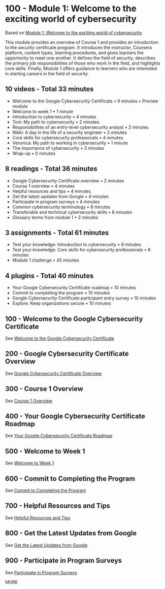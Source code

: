 # 100 - Module 1: Welcome to the exciting world of cybersecurity

Based on [Module 1: Welcome to the exciting world of cybersecurity]()

This module provides an overview of Course 1 and provides an introduction to the security certificate program. It introduces the instructor, Coursera platform, content types, learning procedures, and gives learners the opportunity to meet one another. It defines the field of security, describes the primary job responsibilities of those who work in the field, and highlights core skills. Finally, Module 1 offers guidance to learners who are interested in starting careers in the field of security.

## 10 videos - Total 33 minutes
- Welcome to the Google Cybersecurity Certificate • 9 minutes • Preview module
- Welcome to week 1 • 1 minute
- Introduction to cybersecurity • 4 minutes
- Toni: My path to cybersecurity • 2 minutes
- Responsibilities of an entry-level cybersecurity analyst • 2 minutes
- Nikki: A day in the life of a security engineer • 2 minutes
- Core skills for cybersecurity professionals • 4 minutes
- Veronica: My path to working in cybersecurity • 1 minute
- The importance of cybersecurity • 3 minutes
- Wrap-up • 0 minutes

## 8 readings - Total 36 minutes
- Google Cybersecurity Certificate overview • 2 minutes
- Course 1 overview • 4 minutes
- Helpful resources and tips • 4 minutes
- Get the latest updates from Google • 4 minutes
- Participate in program surveys • 4 minutes
- Common cybersecurity terminology • 8 minutes
- Transferable and technical cybersecurity skills • 8 minutes
- Glossary terms from module 1 • 2 minutes

## 3 assignments - Total 61 minutes
- Test your knowledge: Introduction to cybersecurity • 8 minutes
- Test your knowledge: Core skills for cybersecurity professionals • 8 minutes
- Module 1 challenge • 45 minutes

## 4 plugins - Total 40 minutes
- Your Google Cybersecurity Certificate roadmap • 10 minutes
- Commit to completing the program • 10 minutes
- Google Cybersecurity Certificate participant entry survey • 10 minutes
- Explore: Keep organizations secure • 10 minutes

## 100 - Welcome to the Google Cybersecurity Certificate

See [Welcome to the Google Cybersecurity Certificate](./100/README.md)

## 200 - Google Cybersecurity Certificate Overview

See [Google Cybersecurity Certificate Overview](./200/README.md)

## 300 - Course 1 Overview

See [Course 1 Overview](./300/README.md)

## 400 - Your Google Cybersecurity Certificate Roadmap

See [Your Google Cybersecurity Certificate Roadmap](./400/README.md)

## 500 - Welcome to Week 1

See [Welcome to Week 1](./500/README.md)

## 600 - Commit to Completing the Program

See [Commit to Completing the Program](./600/README.md)

## 700 - Helpful Resources and Tips

See [Helpful Resources and Tips](./700/README.md)

## 800 - Get the Latest Updates from Google

See [Get the Latest Updates from Google](./800/README.md)

## 900 - Participate in Program Surveys

See [Participate in Program Surveys](./900/README.md)

MORE
